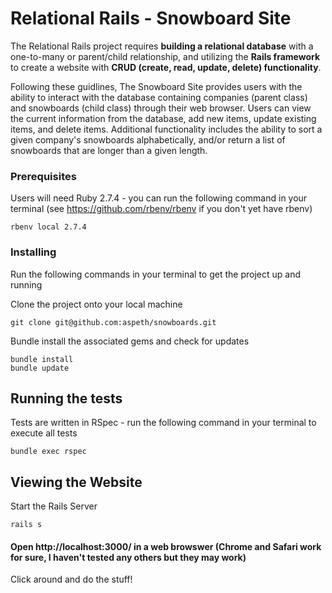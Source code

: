 # Relational Rails - Snowboard Site

The Relational Rails project requires **building a relational database** with a one-to-many or parent/child relationship, and utilizing the **Rails framework** to create a website with **CRUD (create, read, update, delete) functionality**.

Following these guidlines, The Snowboard Site provides users with the ability to interact with the database containing companies (parent class) and snowboards (child class) through their web browser.  Users can view the current information from the database, add new items, update existing items, and delete items. Additional functionality includes the ability to sort a given company's snowboards alphabetically, and/or return a list of snowboards that are longer than a given length.

### Prerequisites

Users will need Ruby 2.7.4 - you can run the following command in your terminal (see https://github.com/rbenv/rbenv if you don't yet have rbenv)

```
rbenv local 2.7.4
```

### Installing

Run the following commands in your terminal to get the project up and running

Clone the project onto your local machine

```
git clone git@github.com:aspeth/snowboards.git
```

Bundle install the associated gems and check for updates

```
bundle install
bundle update
```

## Running the tests

Tests are written in RSpec - run the following command in your terminal to execute all tests

```
bundle exec rspec
```

## Viewing the Website

Start the Rails Server

```
rails s
```

#### Open http://localhost:3000/ in a web browswer (Chrome and Safari work for sure, I haven't tested any others but they may work)

Click around and do the stuff!
